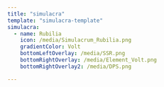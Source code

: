```yaml
---
title: "simulacra"
template: "simulacra-template"
simulacra:
  - name: Rubilia 
    icon: /media/Simulacrum_Rubilia.png
    gradientColor: Volt
    bottomLeftOverlay: /media/SSR.png
    bottomRightOverlay: /media/Element_Volt.png
    bottomRightOverlay2: /media/DPS.png

---
```

